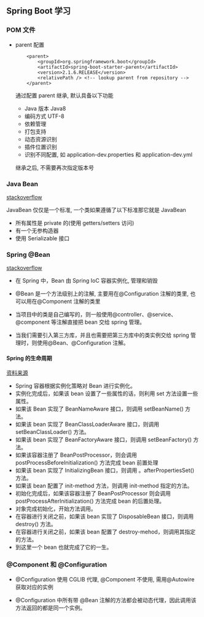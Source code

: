 ## Spring Boot 学习

### POM 文件

- parent 配置

  ```
      <parent>
          <groupId>org.springframework.boot</groupId>
          <artifactId>spring-boot-starter-parent</artifactId>
          <version>2.1.6.RELEASE</version>
          <relativePath /> <!-- lookup parent from repository -->
      </parent>
  ```

  通过配置 parent 继承, 默认具备以下功能

  - Java 版本 Java8
  - 编码方式 UTF-8
  - 依赖管理
  - 打包支持
  - 动态资源识别
  - 插件位置识别
  - 识别不同配置, 如 application-dev.properties 和 application-dev.yml

  继承之后, 不需要再次指定版本号

### Java Bean

[stackoverflow](https://stackoverflow.com/questions/3295496/what-is-a-javabean-exactly)

JavaBean 仅仅是一个标准, 一个类如果遵循了以下标准那它就是 JavaBean

- 所有属性是 private 的(使用 getters/setters 访问)
- 有一个无参构造器
- 使用 Serializable 接口

### Spring @Bean

[stackoverflow](https://stackoverflow.com/questions/17193365/what-in-the-world-are-spring-beans)

- 在 Spring 中，Bean 由 Spring IoC 容器实例化, 管理和销毁

- @Bean 是一个方法级别上的注解, 主要用在@Configuration 注解的类里, 也可以用在@Component 注解的类里

- 当项目中的类是自己编写的，则一般使用@controller、@service、@component 等注解直接把 bean 交给 spring 管理。

- 当我们需要引入第三方库，并且也需要把第三方库中的类实例交给 spring 管理时，则使用@Bean、@Configuration 注解。

#### Spring 的生命周期

[资料来源](http://cmsblogs.com/?p=4034)

- Spring 容器根据实例化策略对 Bean 进行实例化。
- 实例化完成后，如果该 bean 设置了一些属性的话，则利用 set 方法设置一些属性。
- 如果该 Bean 实现了 BeanNameAware 接口，则调用 setBeanName() 方法。
- 如果该 bean 实现了 BeanClassLoaderAware 接口，则调用 setBeanClassLoader() 方法。
- 如果该 bean 实现了 BeanFactoryAware 接口，则调用 setBeanFactory() 方法。
- 如果该容器注册了 BeanPostProcessor，则会调用 postProcessBeforeInitialization() 方法完成 bean 前置处理
- 如果该 bean 实现了 InitializingBean 接口，则调用 。afterPropertiesSet() 方法。
- 如果该 bean 配置了 init-method 方法，则调用 init-method 指定的方法。
- 初始化完成后，如果该容器注册了 BeanPostProcessor 则会调用 postProcessAfterInitialization() 方法完成 bean 的后置处理。
- 对象完成初始化，开始方法调用。
- 在容器进行关闭之前，如果该 bean 实现了 DisposableBean 接口，则调用 destroy() 方法。
- 在容器进行关闭之前，如果该 bean 配置了 destroy-mehod，则调用其指定的方法。
- 到这里一个 bean 也就完成了它的一生。

### @Component 和 @Configuration

- @Configuration 使用 CGLIB 代理, @Component 不使用, 需用@Autowire 获取对应的实例

- @Configuration 中所有带 @Bean 注解的方法都会被动态代理，因此调用该方法返回的都是同一个实例。
